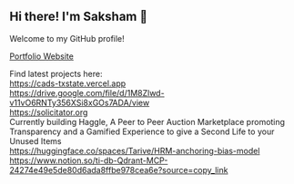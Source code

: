 ## Hi there! I'm Saksham 👋
Welcome to my GitHub profile!

[Portfolio Website](https://saksham.us/)

Find latest projects here:   
https://cads-txstate.vercel.app  
https://drive.google.com/file/d/1M8Zlwd-v11vO6RNTy356XSi8xGOs7ADA/view  
https://solicitator.org  
Currently building Haggle, A Peer to Peer Auction Marketplace promoting Transparency and a Gamified Experience to give a Second Life to your Unused Items  
https://huggingface.co/spaces/Tarive/HRM-anchoring-bias-model    
https://www.notion.so/ti-db-Qdrant-MCP-24274e49e5de80d6ada8ffbe978cea6e?source=copy_link  

